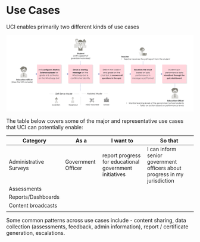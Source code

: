 # Use Cases

UCI enables primarily two different kinds of use cases&#x20;

![](<../.gitbook/assets/Screenshot 2022-04-07 at 10.26.36 PM.png>)

The table below covers some of the major and representative use cases that UCI can potentially enable:

| Category               | As a               | I want to                                               | So that                                                                   |
| ---------------------- | ------------------ | ------------------------------------------------------- | ------------------------------------------------------------------------- |
| Administrative Surveys | Government Officer | report progress for educational government initiatives  | I can inform senior government officers about progress in my jurisdiction |
| Assessments            |                    |                                                         |                                                                           |
| Reports/Dashboards     |                    |                                                         |                                                                           |
| Content broadcasts     |                    |                                                         |                                                                           |
|                        |                    |                                                         |                                                                           |

Some common patterns across use cases include - content sharing, data collection (assessments, feedback, admin information), report / certificate generation, escalations.
